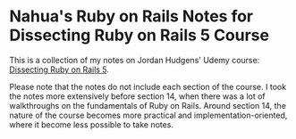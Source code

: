 # Nahua's Ruby on Rails Notes for Dissecting Ruby on Rails 5 Course
This is a collection of my notes on Jordan Hudgens' Udemy course: [Dissecting Ruby on Rails 5](https://www.udemy.com/course/professional-rails-5-development-course).

Please note that the notes do not include each section of the course. I took the notes more extensively before section 14, when there was a lot of walkthroughs on the fundamentals of Ruby on Rails. Around section 14, the nature of the course becomes more practical and implementation-oriented, where it become less possible to take notes.